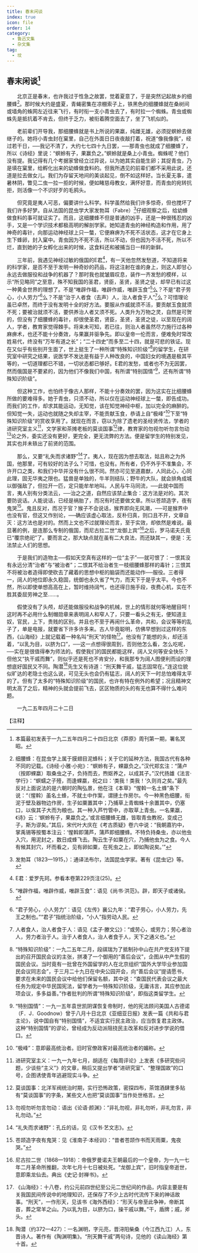 ```yaml
---
title: 春末闲谈
index: true
icon: file
order: 14
category:
  - 鲁迅文集
  - 杂文集
tag:  
  - 坟
---
```


## 春末闲谈[^①]

　　北京正是春末，也许我过于性急之故罢，觉着夏意了，于是突然记起故乡的细腰蜂[^②]。那时候大约是盛夏，青蝇密集在凉棚索子上，铁黑色的细腰蜂就在桑树间或墙角的蛛网左近往来飞行，有时衔一支小青虫去了，有时拉一个蜘蛛。青虫或蜘蛛先是抵抗着不肯去，但终于乏力，被衔着腾空面去了，坐了飞机似的。

　　老前辈们开导我，那细腰蜂就是书上所说的果蠃，纯雌无雄，必须捉螟蛉去做继子的。她将小青虫封在窠里，自己在外面日日夜夜敲打着，祝道“像我像我”，经过若干日，──我记不清了，大约七七四十九日罢，──那青虫也就成了细腰蜂了，所以《诗经》里说：“螟蛉有子，果赢负之。”螟蛉就是桑上小青虫。蜘蛛呢？他们没有提。我记得有几个考据家曾经立过异说，以为她其实自能生卵；其捉青虫，乃是填在窠里，给孵化出来的幼蜂做食料的。但我所遇见的前辈们都不采用此说，还道是拉去做女儿。我们为存留天地间的美谈起见，倒不如这样好。当长夏无事，遣暑林阴，瞥见二虫一拉一拒的时候，便如睹慈母教女，满怀好意，而青虫的宛转抗拒，则活像一个不识好歹的毛鸦头。

　　但究竟是夷人可恶，偏要讲什么科学。科学虽然给我们许多惊奇，但也搅坏了我们许多好梦。自从法国的昆虫学大家发勃耳（Fabre）[^③]仔细观察之后，给幼蜂做食料的事可就证实了。而且，这细腰蜂不但是普通的凶手，还是一种很残忍的凶手，又是一个学识技术都极高明的解剖学家。她知道青虫的神经构造和作用，用了神奇的毒针，向那运动神经球上只一螫，它便麻痹为不死不活状态，这才在它身上生下蜂卵，封入窠中。青虫因为不死不活，所以不动，但也因为不活不死，所以不烂，直到她的子女孵化出来的时候，这食料还和被捕当日一样的新鲜。

　　三年前，我遇见神经过敏的俄国的E君[^④]，有一天他忽然发愁道，不知道将来的科学家，是否不至于发明一种奇妙的药品，将这注射在谁的身上，则这人即甘心永远去做服役和战争的机器了？那时我也就皱眉叹息，装作一齐发愁的模样，以示“所见略同”之至意，殊不知我国的圣君，贤臣，圣贤，圣贤之徒，却早已有过这一种黄金世界的理想了。不是“唯辟作福，唯辟作威，唯辟玉食”[^⑤]么？不是“君子劳心，小人劳力”[^⑥]么？不是“治于人者食（去声）人，治人者食于人”[^⑦]么？可惜理论虽已卓然，而终于没有发明十全的好方法。要服从作威就须不活，要贡献玉食就须不死；要被治就须不活，要供养治人者又须不死。人类升为万物之灵，自然是可贺的，但没有了细腰蜂的毒针，却很使圣君，贤臣，圣贤，圣贤之徒，以至现在的阔人，学者，教育家觉得棘手。将来未可知，若已往，则治人者虽然尽力施行过各种麻痹术，也还不能十分奏效，与果赢并驱争先。即以皇帝一伦而言，便难免时常改姓易代，终没有“万年有道之长”；“二十四史”而多至二十四，就是可悲的铁证。现在又似乎有些别开生面了，世上挺生了一种所谓“特殊知识阶级”[^⑧]的留学生，在研究室中研究之结果，说医学不发达是有益于人种改良的，中国妇女的境遇是极其平等的，一切道理都已不错，一切状态都已够好。E君的发愁，或者也不为无因罢，然而俄国是不要紧的，因为他们不像我们中国，有所谓“特别国情”[^⑨]，还有所谓“特殊知识阶级”。

　　但这种工作，也怕终于像古人那样，不能十分奏效的罢，因为这实在比细腰蜂所做的要难得多。她于青虫，只须不动，所以仅在运动神经球上一螫，即告成功。而我们的工作，却求其能运动，无知觉，该在知觉神经中枢，加以完全的麻醉的。但知觉一失，运动也就随之失却主宰，不能贡献玉食，恭请上自“极峰”[^⑩]下至“特殊知识阶级”的赏收享用了。就现在而言，窃以为除了遗老的圣经贤传法，学者的进研究室主义[^⑾]，文学家和茶摊老板的莫谈国事[^⑿]律，教育家的勿视勿听勿言勿动[^⒀]论之外，委实还没有更好，更完全，更无流弊的方法。便是留学生的特别发见，其实也并未轶出了前贤的范围。

　　那么，又要“礼失而求诸野”[^⒁]了。夷人，现在因为想去取法，姑且称之为外国，他那里，可有较好的法子么？可惜，也没有。所有者，仍不外乎不准集会，不许开口之类，和我们中华并没有什么很不同。然亦可见至道嘉猷，人同此心，心同此理，固无华夷之限也。猛兽是单独的，牛羊则结队；野牛的大队，就会排角成城以御强敌了，但拉开一匹，定只能牟牟地叫。人民与牛马同流，──此就中国而言，夷人别有分类法云，──治之之道，自然应该禁止集合：这方法是对的。其次要防说话。人能说话，已经是祸胎了，而况有时还要做文章。所以苍颉造字，夜有鬼哭[^⒂]。鬼且反对，而况于官？猴子不会说话，猴界即向无风潮，──可是猴界中也没有官，但这又作别论，──确应该虚心取法，反朴归真，则口且不开，文章自灭：这方法也是对的。然而上文也不过就理论而言，至于实效，却依然是难说。最显著的例，是连那么专制的俄国，而尼古拉二世“龙御上宾”[^⒃]之后，罗马诺夫氏竟已“覆宗绝祀”了。要而言之，那大缺点就在虽有二大良法，而还缺其一，便是：无法禁止人们的思想。

　　于是我们的造物主──假如天空真有这样的一位“主子”──就可恨了：一恨其没有永远分清“治者”与“被治者”；二恨其不给治者生一枝细腰蜂那样的毒针；三恨其不将被治者造得即使砍去了藏着的思想中枢的脑袋而还能动作──服役。三者得一，阔人的地位即永久稳固，统御也永久省了气力，而天下于是乎太平。今也不然，所以即使单想高高在上，暂时维持阔气，也还得日施手段，夜费心机，实在不胜其委屈劳神之至……。

　　假使没有了头颅，却还能做服役和战争的机械，世上的情形就何等地醒目呵！这时再不必用什么制帽勋章来表明阔人和窄人了，只要一看头之有无，便知道主奴，官民，上下，贵贱的区别。并且也不至于再闹什么革命，共和，会议等等的乱子了，单是电报，就要省下许多许多来。古人毕竟聪明，仿佛早想到过这样的东西，《山海经》上就记载着一种名叫“刑天”的怪物[^⒄]。他没有了能想的头，却还活着，“以乳为目，以脐为口”，──这一点想得很周到，否则他怎么看，怎么吃呢，──实在是很值得奉为师法的。假使我们的国民都能这样，阔人又何等安全快乐？但他又“执干戚而舞”，则似乎还是死也不肯安分，和我那专为阔人图便利而设的理想底好国民又不同。陶潜[^⒅]先生又有诗道：“刑天舞干戚，猛志固常在。”连这位貌似旷达的老隐士也这么说，可见无头也会仍有猛志，阔人的天下一时总怕难得太平的了。但有了太多的“特殊知识阶级”的国民，也许有特在例外的希望；况且精神文明太高了之后，精神的头就会提前飞去，区区物质的头的有无也算不得什么难问题。

　　一九二五年四月二十二日

【注释】

[^①]: 本篇最初发表于一九二五年四月二十四日北京《莽原》周刊第一期，署名冥昭。

[^②]: 细腰蜂：在昆虫学上属于膜翅目泥蜂科；关于它的延种方法，我国古代有各种不同的记载。《诗经·小雅·小宛》：“螟蛉有子，蜾蠃负之。”汉代郑玄注：“蒲卢（按即蜾蠃）取桑虫之子，负持而去，煦妪养之，以成其子。”汉代扬雄《法言·学行》：“螟蠕之子殪，而逢蜾蠃，祝之曰：‘类我！类我！’久则肖之矣。”最先反对上面说法的是六朝时的陶弘景，他在注《本草》“惺斡一名土蜂”条下说：“（惺斡）虽名土蜂，不就土中作案，谓摙土作房尔。今一种黑色细腰，衔泥于壁及器物边作房，生子如粟置其中；乃捕草上青蜘蛛十余置其中，仍塞口，以俟其子大而为粮也。其一种入芦竹管中，亦取草上青虫。一名果蠃，《诗》云：‘螟蛉有子，果蠃负之。’或言细腰蜂无雌，皆取青虫教祝，变成己子，斯为谬矣。”其后，宋代叶大庆在《考古质疑》卷六中说：“我朝嘉钓中，掌禹锡等按蜀本注云：‘惺斡即蒲芦，蒲芦即细腰蜂。不特负持桑虫，亦以他虫入穴，用泥封之，数日成蜂飞去。陶云生子如粟在穴，乃捕他虫为之食。今人有候其封穴，坏而看之，见有卵如粟，在死虫之上，即如陶说矣。’”

[^③]: 发勃耳（1823—1915，）：通译法布尔，法国昆虫学家。著有《昆虫记》等。

[^④]: E君：爱罗先珂。参看本卷第229页注(25)。

[^⑤]: “唯辟作福，唯辟作威，唯辟玉食”：语见《尚书·洪范》。辟，即天子或诸侯。

[^⑥]: “君子劳心，小人劳力”：语见《左传》襄公九年：“君子劳心，小人劳力，先王之制也。”“君子”指统治阶级，“小人”指劳动人民。

[^⑦]: 人者食人，治人者食于人：语见《孟子·滕文公》：“或劳心，或劳力；劳心者治人，劳力者治于人。治于人者食人，治人者食于人，天下之通义也。”

[^⑧]: “特殊知识阶级”：一九二五年二月，段祺瑞为了抵制孙中山在共产党支持下提出的召开国民会议的主张，拼凑了一个御用的“善后会议”，企图从中产生假的国民会议。当时竟有一批曾在外国留学的人在北京组织“国外大学毕业参加国民会议同志会”，于三月二十九日在中央公园开会，向“善后会议”提请愿书，要求在未来的国民会议中给他们保留名额，其中说：“查国民代表会议之最大任务为规定中华民国宪法，留学者为一特殊知识阶级，无庸讳言，其应参加此项会议，多多益善。”作者批判的所谓“特殊知识阶级”，即指这类留学生。

[^⑨]: “特别国情”：一九一五年袁世凯阴谋恢复帝制时，他的宪法顾问美国人古德诺（F．J．Goodnow）曾于八月十日北京《亚细亚日报》发表一篇《共和与君主论》，说中国自有“特别国情”，不适宜实行民主政治，应当恢复君主政体。这种“特别国情”的谬论，曾经成为反动派阻挠民主改革和反对进步学说的借口。

[^⑩]: “极峰”：意即最高统治者。旧时官僚政客对最高统治者的媚称。

[^⑾]: 进研究室主义：一九一九年七月，胡适在《每周评论》上发表《多研究些问题，少谈些“主义”》的文章，稍后又提出学者“进研究室”、“整理国故”的口号，企图诱使青年逃避现实斗争。

[^⑿]: 莫谈国事：北洋军阀统治时期，实行恐怖政策，密探四布，茶馆酒肆里多贴有“莫谈国事”的字条，某些文人也把“莫谈国事”当作处世格言。

[^⒀]: 勿视勿听勿言勿动：语出《论语·颜渊》：“非礼勿视，非礼勿听，非礼勿言，非礼勿动。”

[^⒁]: “礼失而求诸野”：孔丘的话，见《汉书·艺文志》。

[^⒂]: 苍颉造字夜有鬼哭：见《淮南子·本经训》：“昔者苍颉作书而天雨粟，鬼夜哭。”

[^⒃]: 尼古拉二世（1868—1918）：帝俄罗曼诺夫王朝最后的一个皇帝，为一九一七年二月革命所推翻，次年七月十七日被处死。“龙御上宾”，旧时指皇帝逝世，意即乘龙仙去。典出《史记·封禅书》。

[^⒄]: 《山海经》：十八卷，约公元前四世纪至公元二世纪间的作品，内容主要是有关我国民间传说中的地理知识，还保存了不少上古时代流传下来的神话故事。“刑天”，一作形天，见该书《海外西经》：“形天与帝至此争神，帝断其首，葬之常羊之山。乃以乳为目，以脐为口，操干戚以舞。”干，盾牌；戚，斧头。

[^⒅]: 陶潜（约372—427）：一名渊明，字元亮，晋浔阳柴桑（今江西九江）人，东晋诗人。著作有《陶渊明集》。“刑天舞干戚”两句诗，见他的《读山海经》第十首。
